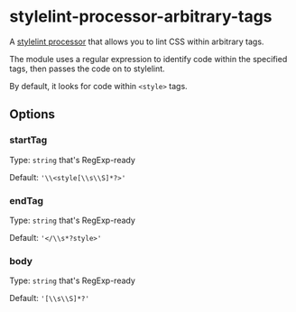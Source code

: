 # stylelint-processor-arbitrary-tags

A [stylelint processor](http://stylelint.io/user-guide/configuration/#processors) that allows you to lint CSS within arbitrary tags.

The module uses a regular expression to identify code within the specified tags, then passes the code on to stylelint.

By default, it looks for code within `<style>` tags.

## Options

### startTag

Type: `string` that's RegExp-ready

Default: `'\\<style[\\s\\S]*?>'`

### endTag

Type: `string` that's RegExp-ready

Default: `'</\\s*?style>'`

### body

Type: `string` that's RegExp-ready

Default: `'[\\s\\S]*?'`

